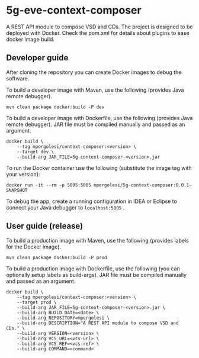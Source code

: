 # 5g-eve-context-composer
A REST API module to compose VSD and CDs.
The project is designed to be deployed with Docker.
Check the pom.xml for details about plugins to ease docker image build.

## Developer guide

After cloning the repository you can create Docker images to debug the software.

To build a developer image with Maven, use the following (provides Java remote debugger).

```
mvn clean package docker:build -P dev
```

To build a developer image with Dockerfile, use the following (provides Java remote debugger).
JAR file must be compiled manually and passed as an argument.

```
docker build \
    --tag mpergolesi/context-composer:<version> \
    --target dev \
    --build-arg JAR_FILE=5g-context-composer-<version>.jar 
```

To run the Docker container use the following (substitute the image tag with your version):

```
docker run -it --rm -p 5005:5005 mpergolesi/5g-context-composer:0.0.1-SNAPSHOT
```

To debug the app, create a running configuration in IDEA or Eclipse to connect your Java debugger
to `localhost:5005` .

## User guide (release)

To build a production image with Maven, use the following (provides labels for the Docker image).

```
mvn clean package docker:build -P prod
```

To build a production image with Dockerfile, use the following (you can optionally setup labels as build-args).
JAR file must be compiled manually and passed as an argument.

```
docker build \
    --tag mpergolesi/context-composer:<version> \
    --target prod \
    --build-arg JAR_FILE=5g-context-composer-<version>.jar \
    --build-arg BUILD_DATE=<date> \
    --build-arg REPOSITORY=mpergolesi \
    --build-arg DESCRIPTION="A REST API module to compose VSD and CDs." \
    --build-arg VERSION=<version> \
    --build-arg VCS_URL=<vcs-url> \
    --build-arg VCS_REF=<vcs-ref> \
    --build-arg COMMAND=<command> 
```
